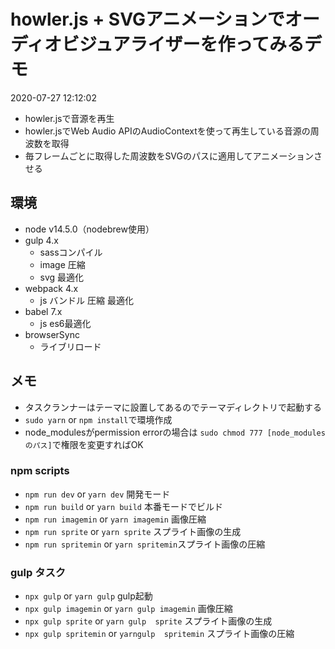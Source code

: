 # howler.js + SVGアニメーションでオーディオビジュアライザーを作ってみるデモ
2020-07-27 12:12:02

- howler.jsで音源を再生
- howler.jsでWeb Audio APIのAudioContextを使って再生している音源の周波数を取得
- 毎フレームごとに取得した周波数をSVGのパスに適用してアニメーションさせる

## 環境
- node v14.5.0（nodebrew使用）
- gulp 4.x
  - sassコンパイル
  - image 圧縮
  - svg 最適化
- webpack 4.x
  - js バンドル 圧縮 最適化
- babel 7.x
  - js es6最適化
- browserSync
  - ライブリロード

## メモ
- タスクランナーはテーマに設置してあるのでテーマディレクトリで起動する
- `sudo yarn` or `npm install`で環境作成
- node_modulesがpermission errorの場合は `sudo chmod 777 [node_modulesのパス]`で権限を変更すればOK

### npm scripts
- `npm run dev` or `yarn dev` 開発モード
- `npm run build` or `yarn build` 本番モードでビルド
- `npm run imagemin` or `yarn imagemin` 画像圧縮
- `npm run sprite` or `yarn sprite` スプライト画像の生成
- `npm run spritemin` or `yarn spritemin`スプライト画像の圧縮

### gulp タスク
- `npx gulp` or `yarn gulp` gulp起動
- `npx gulp imagemin` or `yarn gulp imagemin` 画像圧縮
- `npx gulp sprite` or `yarn gulp  sprite` スプライト画像の生成
- `npx gulp spritemin` or `yarngulp  spritemin` スプライト画像の圧縮
